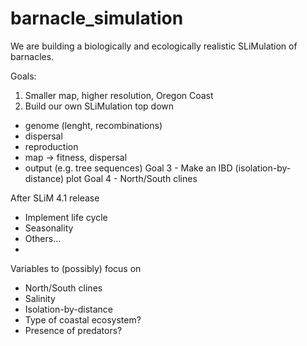 # barnacle_simulation
We are building a biologically and ecologically realistic SLiMulation of barnacles. 

Goals:
1. Smaller map, higher resolution, Oregon Coast
2. Build our own SLiMulation top down
- genome (lenght, recombinations)
- dispersal
- reproduction
- map -> fitness, dispersal
- output (e.g. tree sequences)
Goal 3 - Make an IBD (isolation-by-distance) plot
Goal 4 - North/South clines

After SLiM 4.1 release
- Implement life cycle
- Seasonality
- Others...
- 

Variables to (possibly) focus on
- North/South clines
- Salinity
- Isolation-by-distance
- Type of coastal ecosystem?
- Presence of predators?